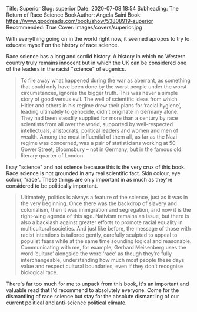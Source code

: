 Title: Superior
Slug: superior
Date: 2020-07-08 18:54
Subheading: The Return of Race Science
BookAuthor: Angela Saini
Book: https://www.goodreads.com/book/show/53808919-superior
Recommended: True
Cover: images/covers/superior.jpg

With everything going on in the world right now, it seemed apropos to try to educate myself on the history of race science.

Race science has a long and sordid history. A history in which no Western country truly remains innocent but in which the UK can be considered one of the leaders in the racist "science" of eugenics.

> To file away what happened during the war as aberrant, as something that could only have been done by the worst people under the worst circumstances, ignores the bigger truth. This was never a simple story of good versus evil. The well of scientific ideas from which Hitler and others in his regime drew their plans for ‘racial hygiene’, leading ultimately to genocide, didn’t originate in Germany alone. They had been steadily supplied for more than a century by race scientists from all over the world, supported by well-respected intellectuals, aristocrats, political leaders and women and men of wealth. Among the most influential of them all, as far as the Nazi regime was concerned, was a pair of statisticians working at 50 Gower Street, Bloomsbury – not in Germany, but in the famous old literary quarter of London.

I say "science" and not science because this is the very crux of this book. Race science is not grounded in any real scientific fact. Skin colour, eye colour, "race". These things are only important in as much as they're considered to be politically important.

> Ultimately, politics is always a feature of the science, just as it was in the very beginning. Once there was the backdrop of slavery and colonialism, then it was immigration and segregation, and now it is the right-wing agenda of this age. Nativism remains an issue, but there is also a backlash against greater efforts to promote racial equality in multicultural societies. And just like before, the message of those with racist intentions is tailored gently, carefully sculpted to appeal to populist fears while at the same time sounding logical and reasonable. Communicating with me, for example, Gerhard Meisenberg uses the word ‘culture’ alongside the word ‘race’ as though they’re fully interchangeable, understanding how much most people these days value and respect cultural boundaries, even if they don’t recognise biological race.

There's far too much for me to unpack from this book, it's an important and valuable read that I'd recommend to absolutely everyone. Come for the dismantling of race science but stay for the absolute dismantling of our current political and anti-science political climate.